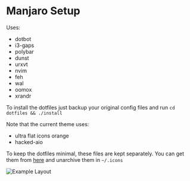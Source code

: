 # Manjaro Setup

Uses:
- dotbot
- i3-gaps
- polybar
- dunst
- urxvt
- nvim
- feh
- wal
- oomox
- xrandr

To install the dotfiles just backup your original config files and run `cd dotfiles && ./install`

Note that the current theme uses:
- ultra flat icons orange
- hacked-aio

To keep the dotfiles minimal, these files are kept separately.
You can get them from [here](https://drive.google.com/open?id=16kIgC7qdQILu6Lw5n0Buyg2p8CGUQ9CX) and unarchive them in `~/.icons`


![Example Layout](https://i.imgur.com/jt39ePw.png)
